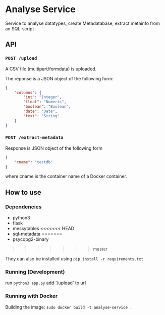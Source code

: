 # Analyse Service

Service to analyse datatypes, create Metadatabase, extract metainfo from an SQL-script 

## API

### `POST /upload`

A CSV file (multipart/formdata) is uploaded.

The reponse is a JSON object of the following form:

```JSON
{
    "columns": {
        "int": "Integer",
        "float": "Numeric", 
        "boolean": "Boolean", 
        "date": "Date", 
        "text": "String"
    }
}
```

### `POST /extract-metadata`

Response is JSON object of the following form 

```JSON
{
	"cname": "testdb"
}
```

where cname is the container name of a Docker container. 

## How to use 
### Dependencies 
* python3 
* flask
* messytables 
<<<<<<< HEAD
* sql-metadata
=======
* psycopg2-binary
>>>>>>> master

They can also be installed using `pip install -r requirements.txt`

### Running (Development)
run `python3 app.py` add '/upload' to url 

### Running with Docker

Building the image: `sudo docker build -t analyse-service .`
